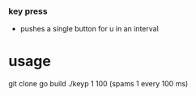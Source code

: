 ### key press
* pushes a single button for u in an interval

# usage
git clone
go build
./keyp 1 100
(spams 1 every 100 ms)
